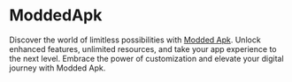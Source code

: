 # ModdedApk
Discover the world of limitless possibilities with  [Modded Apk](https://manaapk.com/). Unlock enhanced features, unlimited resources, and take your app experience to the next level. Embrace the power of customization and elevate your digital journey with Modded Apk.
